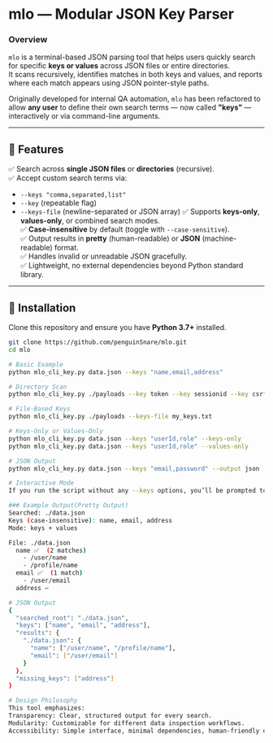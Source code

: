 # mlo — Modular JSON Key Parser

### Overview
`mlo` is a terminal-based JSON parsing tool that helps users quickly search for specific **keys or values** across JSON files or entire directories.  
It scans recursively, identifies matches in both keys and values, and reports where each match appears using JSON pointer-style paths.

Originally developed for internal QA automation, `mlo` has been refactored to allow **any user** to define their own search terms — now called **"keys"** — interactively or via command-line arguments.

---

## 🚀 Features
✅ Search across **single JSON files** or **directories** (recursive).  
✅ Accept custom search terms via:
- `--keys "comma,separated,list"`
- `--key` (repeatable flag)
- `--keys-file` (newline-separated or JSON array)
✅ Supports **keys-only**, **values-only**, or combined search modes.  
✅ **Case-insensitive** by default (toggle with `--case-sensitive`).  
✅ Output results in **pretty** (human-readable) or **JSON** (machine-readable) format.  
✅ Handles invalid or unreadable JSON gracefully.  
✅ Lightweight, no external dependencies beyond Python standard library.

---

## 🧭 Installation
Clone this repository and ensure you have **Python 3.7+** installed.

```bash
git clone https://github.com/penguinSnare/mlo.git
cd mlo

# Basic Example
python mlo_cli_key.py data.json --keys "name,email,address"

# Directory Scan
python mlo_cli_key.py ./payloads --key token --key sessionid --key csrf

# File-Based Keys
python mlo_cli_key.py ./payloads --keys-file my_keys.txt

# Keys-Only or Values-Only
python mlo_cli_key.py data.json --keys "userId,role" --keys-only
python mlo_cli_key.py data.json --keys "userId,role" --values-only

# JSON Output
python mlo_cli_key.py data.json --keys "email,password" --output json

# Interactive Mode
If you run the script without any --keys options, you’ll be prompted to input them manually.

### Example Output(Pretty Output)
Searched: ./data.json
Keys (case-insensitive): name, email, address
Mode: keys + values

File: ./data.json
  name ✅  (2 matches)
    - /user/name
    - /profile/name
  email ✅  (1 match)
    - /user/email
  address —

# JSON Output
{
  "searched_root": "./data.json",
  "keys": ["name", "email", "address"],
  "results": {
    "./data.json": {
      "name": ["/user/name", "/profile/name"],
      "email": ["/user/email"]
    }
  },
  "missing_keys": ["address"]
}

# Design Philosophy
This tool emphasizes:
Transparency: Clear, structured output for every search.
Modularity: Customizable for different data inspection workflows.
Accessibility: Simple interface, minimal dependencies, human-friendly defaults.
